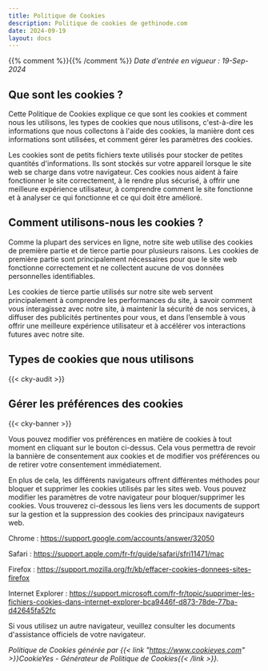 ```yaml
---
title: Politique de Cookies
description: Politique de cookies de gethinode.com
date: 2024-09-19
layout: docs
---
```

{{% comment %}}<!-- markdownlint-disable MD036 -->{{% /comment %}}
*Date d'entrée en vigueur : 19-Sep-2024*

## Que sont les cookies ?

Cette Politique de Cookies explique ce que sont les cookies et comment nous les utilisons, les types de cookies que nous utilisons, c'est-à-dire les informations que nous collectons à l'aide des cookies, la manière dont ces informations sont utilisées, et comment gérer les paramètres des cookies.

Les cookies sont de petits fichiers texte utilisés pour stocker de petites quantités d'informations. Ils sont stockés sur votre appareil lorsque le site web se charge dans votre navigateur. Ces cookies nous aident à faire fonctionner le site correctement, à le rendre plus sécurisé, à offrir une meilleure expérience utilisateur, à comprendre comment le site fonctionne et à analyser ce qui fonctionne et ce qui doit être amélioré.

## Comment utilisons-nous les cookies ?

Comme la plupart des services en ligne, notre site web utilise des cookies de première partie et de tierce partie pour plusieurs raisons. Les cookies de première partie sont principalement nécessaires pour que le site web fonctionne correctement et ne collectent aucune de vos données personnelles identifiables.

Les cookies de tierce partie utilisés sur notre site web servent principalement à comprendre les performances du site, à savoir comment vous interagissez avec notre site, à maintenir la sécurité de nos services, à diffuser des publicités pertinentes pour vous, et dans l’ensemble à vous offrir une meilleure expérience utilisateur et à accélérer vos interactions futures avec notre site.

## Types de cookies que nous utilisons

{{< cky-audit >}}

## Gérer les préférences des cookies

{{< cky-banner >}}

Vous pouvez modifier vos préférences en matière de cookies à tout moment en cliquant sur le bouton ci-dessus. Cela vous permettra de revoir la bannière de consentement aux cookies et de modifier vos préférences ou de retirer votre consentement immédiatement.

En plus de cela, les différents navigateurs offrent différentes méthodes pour bloquer et supprimer les cookies utilisés par les sites web. Vous pouvez modifier les paramètres de votre navigateur pour bloquer/supprimer les cookies. Vous trouverez ci-dessous les liens vers les documents de support sur la gestion et la suppression des cookies des principaux navigateurs web.

Chrome : https://support.google.com/accounts/answer/32050

Safari : https://support.apple.com/fr-fr/guide/safari/sfri11471/mac

Firefox : https://support.mozilla.org/fr/kb/effacer-cookies-donnees-sites-firefox

Internet Explorer : https://support.microsoft.com/fr-fr/topic/supprimer-les-fichiers-cookies-dans-internet-explorer-bca9446f-d873-78de-77ba-d42645fa52fc

Si vous utilisez un autre navigateur, veuillez consulter les documents d'assistance officiels de votre navigateur.

*Politique de Cookies générée par {{< link "https://www.cookieyes.com" >}}CookieYes - Générateur de Politique de Cookies{{< /link >}}.*
